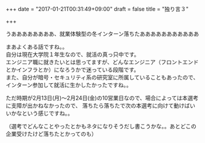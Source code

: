 +++
date = "2017-01-21T00:31:49+09:00"
draft = false
title = "独り言３"

+++

うああああああああ、就業体験型の冬インターン落ちたあああああああああああ  

まあよくある話ですね。。  
自分は現在大学院１年生なので、就活の真っ只中です。  
エンジニア職に就きたいとは思ってますが、どんなエンジニア（フロントエンドとかインフラとか）になろうかで迷っている段階です。  
また、自分が暗号・セキュリティ系の研究室に所属していることもあったので、インターン参加して就活に生かしたかったですね。。  

ただ時期が2月13日(月)〜2月24日(金)の10営業日なので、場合によっては本選考に支障が出かねなかったので、
落ちたら落ちたで次の本選考に向けて動けばいいかなという感じですね。。  

（選考でどんなことやったとかもネタになりそうだし書こうかな。。あとどこの企業受けたけど落ちたとかってのも）